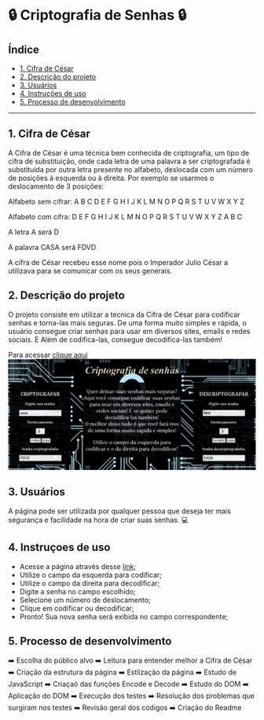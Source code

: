 # 🔒 Criptografia de Senhas 🔒

## Índice

* [1. Cifra de César](#1-Cifra-de-César) 
* [2. Descrição do projeto](#2-Descrição-do-projeto)
* [3. Usuários](#3-Usuários)
* [4. Instruções de uso](#4-Instruções-de-uso)
* [5. Processo de desenvolvimento](#-Processo-de-desenvolvimento)

***

## 1. Cifra de César

A Cifra de César é uma técnica bem conhecida de criptografia, um tipo de cifra
de substituição, onde cada letra de uma palavra a ser criptografada é substituída
por outra letra presente no alfabeto, deslocada com um número de posições
à esquerda ou à direita.
Por exemplo se usarmos o deslocamento de 3 posições:

Alfabeto sem cifrar: A B C D E F G H I J K L M N O P Q R S T U V W X Y Z

Alfabeto com cifra: D E F G H I J K L M N O P Q R S T U V W X Y Z A B C

A letra A será D

A palavra CASA será FDVD

A cifra de César recebeu esse nome pois o Imperador Julio César a utilizava
para se comunicar com os seus generais.

## 2. Descrição do projeto

O projeto consiste em utilizar a tecnica da Cifra de César para codificar senhas e
torna-las mais seguras. De uma forma muito simples e rápida, o usuário consegue criar
senhas para usar em diversos sites, emails e redes sociais. E Além de codifica-las,
consegue decodifica-las também!

Para acessar [clique aqui]()
![paginaweb](pagina.png)

## 3. Usuários

A página pode ser utilizada por qualquer pessoa que deseja ter mais segurança e facilidade
na hora de criar suas senhas. 💻

## 4. Instruçoes de uso

* Acesse a página através desse [link]();
* Utilize o campo da esquerda para codificar;
* Utilize o campo da direita para decodificar;
* Digite a senha no campo escolhido;
* Selecione um número de deslocamento;
* Clique em codificar ou decodificar;
* Pronto! Sua nova senha será exibida no campo correspondente;

## 5. Processo de desenvolvimento

➡️ Escolha do público alvo
➡️ Leitura para entender melhor a Cifra de César
➡️ Criação da estrutura da página
➡️ Estlização da página
➡️ Estudo de JavaScript
➡️ Criaçaõ das funções Encode e Decode
➡️ Estudo do DOM
➡️ Aplicação do DOM
➡️ Execução dos testes
➡️ Resolução dos problemas que surgiram nos testes
➡️ Revisão geral dos códigos
➡️ Criação do Readme









